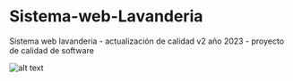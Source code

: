 # Sistema-web-Lavanderia
Sistema web lavanderia - actualización de calidad v2 año 2023 - proyecto de calidad de software


![alt text](https://github.com/[username]/[reponame]/blob/[branch]/image.jpg?raw=true)
